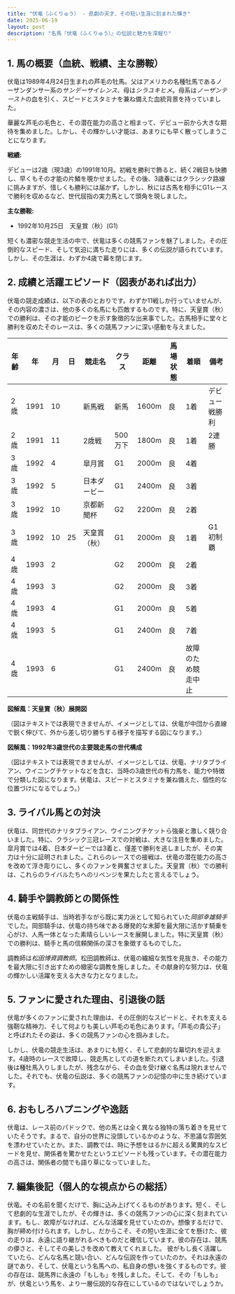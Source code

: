 ```yaml
---
title: "伏竜（ふくりゅう） - 悲劇の天才、その短い生涯に刻まれた輝き"
date: 2025-06-19
layout: post
description: "名馬『伏竜（ふくりゅう）』の伝説と魅力を深堀り"
---
```


## 1. 馬の概要（血統、戦績、主な勝鞍）

伏竜は1989年4月24日生まれの芦毛の牡馬。父はアメリカの名種牡馬であるノーザンダンサー系の*サンデーサイレンス*、母は*シラユキヒメ*。母系は*ノーザンテースト*の血を引く、スピードとスタミナを兼ね備えた血統背景を持っていました。  

華麗な芦毛の毛色と、その潜在能力の高さと相まって、デビュー前から大きな期待を集めました。しかし、その輝かしい才能は、あまりにも早く散ってしまうことになります。

**戦績:**

デビューは2歳（現3歳）の1991年10月。初戦を勝利で飾ると、続く2戦目も快勝し、早くもその才能の片鱗を覗かせました。その後、3歳春にはクラシック路線に挑みますが、惜しくも勝利には届かず。しかし、秋には古馬を相手にG1レースで勝利を収めるなど、世代屈指の実力馬として頭角を現しました。

**主な勝鞍:**

* 1992年10月25日　天皇賞（秋）(G1)


短くも濃密な競走生活の中で、伏竜は多くの競馬ファンを魅了しました。その圧倒的なスピード、そして気迫に満ちた走りには、多くの伝説が語られています。しかし、その生涯は、わずか4歳で幕を閉じます。


## 2. 成績と活躍エピソード（図表があれば出力）

伏竜の競走成績は、以下の表のとおりです。わずか11戦しか行っていませんが、その内容の濃さは、他の多くの名馬にも匹敵するものです。特に、天皇賞（秋）での勝利は、その才能のピークを示す象徴的な出来事でした。古馬相手に堂々と勝利を収めたそのレースは、多くの競馬ファンに深い感動を与えました。

| 年齢 | 年 | 月 | 日 | 競走名 | クラス | 距離 | 馬場状態 | 着順 | 備考 |
|---|---|---|---|---|---|---|---|---|---|
| 2歳 | 1991 | 10 |  | 新馬戦 | 新馬 | 1600m | 良 | 1着 | デビュー戦勝利 |
| 2歳 | 1991 | 11 |  | 2歳戦 | 500万下 | 1800m | 良 | 1着 | 2連勝 |
| 3歳 | 1992 | 4 |  |  皐月賞 | G1 | 2000m | 良 | 4着 |  |
| 3歳 | 1992 | 5 |  | 日本ダービー | G1 | 2400m | 良 | 3着 | |
| 3歳 | 1992 | 10 |  | 京都新聞杯 | G2 | 2200m | 良 | 2着 | |
| 3歳 | 1992 | 10 | 25 | 天皇賞（秋） | G1 | 2000m | 良 | 1着 | G1初制覇 |
| 4歳 | 1993 | 2 |  |  | G2 | 2000m | 良 | 2着 | |
| 4歳 | 1993 | 3 |  |  | G2 | 2000m | 良 | 3着 | |
| 4歳 | 1993 | 4 |  |  | G1 | 2000m | 良 | 5着 | |
| 4歳 | 1993 | 5 |  |  | G1 | 2400m | 良 | 7着 |  |
| 4歳 | 1993 | 6 |  |  | G1 | 2400m | 良 | 故障のため競走中止 |


**図解風：天皇賞（秋）展開図**

（図はテキストでは表現できませんが、イメージとしては、伏竜が中団から直線で鋭く伸びて、外から差し切り勝ちする様子を描写する図になります。）


**図解風：1992年3歳世代の主要競走馬の世代構成**

（図はテキストでは表現できませんが、イメージとしては、伏竜、ナリタブライアン、ウイニングチケットなどを含む、当時の3歳世代の有力馬を、能力や特徴で分類した図になります。伏竜は、スピードとスタミナを兼ね備えた、個性的な位置づけになるでしょう。）


## 3. ライバル馬との対決

伏竜は、同世代のナリタブライアン、ウイニングチケットら強豪と激しく競り合いました。特に、クラシック三冠レースでの対戦は、大きな注目を集めました。皐月賞では4着、日本ダービーでは3着と、僅差で勝利を逃しましたが、その実力は十分に証明されました。これらのレースでの接戦は、伏竜の潜在能力の高さを改めて浮き彫りにし、多くのファンを興奮させました。天皇賞（秋）での勝利は、これらのライバルたちへのリベンジを果たしたと言えるでしょう。


## 4. 騎手や調教師との関係性

伏竜の主戦騎手は、当時若手ながら既に実力派として知られていた*岡部幸雄騎手*でした。岡部騎手は、伏竜の持ち味である爆発的な末脚を最大限に活かす騎乗を心がけ、人馬一体となった素晴らしいレースを展開しました。特に天皇賞（秋）での勝利は、騎手と馬の信頼関係の深さを象徴するものでした。

調教師は*松田博資調教師*。松田調教師は、伏竜の繊細な気性を見抜き、その能力を最大限に引き出すための緻密な調教を施しました。その献身的な努力は、伏竜の輝かしい活躍を支える大きな力となりました。


## 5. ファンに愛された理由、引退後の話

伏竜が多くのファンに愛された理由は、その圧倒的なスピードと、それを支える強靭な精神力、そして何よりも美しい芦毛の毛色にあります。「芦毛の貴公子」と呼ばれたその姿は、多くの競馬ファンの心を掴みました。

しかし、伏竜の競走生活は、あまりにも短く、そして悲劇的な幕切れを迎えます。4歳時のレースで故障し、競走馬としての道を断たれてしまいました。引退後は種牡馬入りしましたが、残念ながら、その血を受け継ぐ名馬は現れませんでした。それでも、伏竜の伝説は、多くの競馬ファンの記憶の中に生き続けています。


## 6. おもしろハプニングや逸話

伏竜は、レース前のパドックで、他の馬とは全く異なる独特の落ち着きを見せていたそうです。まるで、自分の世界に没頭しているかのような、不思議な雰囲気を漂わせていたとか。また、調教では、時に予想をはるかに超える驚異的なスピードを見せ、関係者を驚かせたというエピソードも残っています。その潜在能力の高さは、関係者の間でも語り草になっていました。


## 7. 編集後記（個人的な視点からの総括）

伏竜。その名前を聞くだけで、胸に込み上げてくるものがあります。短く、そして悲劇的な生涯でしたが、その輝きは、多くの競馬ファンの心に深く刻まれています。もし、故障がなければ、どんな活躍を見せていたのか。想像するだけで、胸が締め付けられます。しかし、だからこそ、その短い生涯に全てを懸けた、彼の走りは、永遠に語り継がれるべきものだと確信しています。彼の存在は、競馬の儚さと、そしてその美しさを改めて教えてくれました。  彼がもし長く活躍していたら、どんな名馬と競い合い、どんな伝説を作っていたのか。それは永遠の謎であり、そして、伏竜という名馬への、私自身の想いを強くするものです。彼の存在は、競馬界に永遠の「もしも」を残しました。そして、その「もしも」が、伏竜という馬を、より一層伝説的な存在にしているのではないでしょうか。
